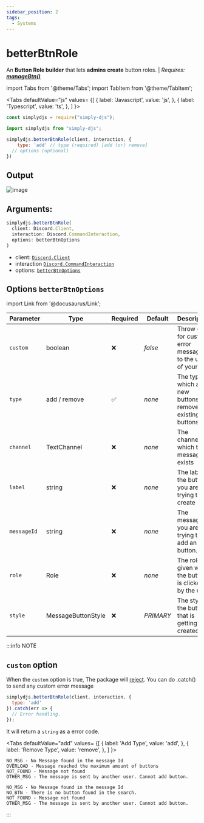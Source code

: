 ```yaml
---
sidebar_position: 2
tags:
  - Systems
---
```


# betterBtnRole

An **Button Role builder** that lets **admins create** button roles. | *Requires: [**manageBtn()**](/docs/handler/manageBtn)*

import Tabs from '@theme/Tabs';
import TabItem from '@theme/TabItem';

<Tabs
  defaultValue="js"
  values= {[
    { label: 'Javascript', value: 'js', },
    { label: 'Typescript', value: 'ts', },
  ]
}>
<TabItem value="js">

```js
const simplydjs = require("simply-djs");
```

</TabItem>

<TabItem value="ts">

```ts
import simplydjs from "simply-djs";
```

</TabItem>

</Tabs>

```js
simplydjs.betterBtnRole(client, interaction, {
	type: 'add' // type (required) [add (or) remove]
  // options (optional)
})
```


## Output

![image](https://user-images.githubusercontent.com/71836991/137742616-05fc1330-aeef-4f40-9031-1d81e93ff705.png)

## Arguments:
```ts
simplydjs.betterBtnRole(
  client: Discord.Client,
  interaction: Discord.CommandInteraction,
  options: betterBtnOptions
)
```

- client: [`Discord.Client`](https://discord.js.org/#/docs/discord.js/stable/class/Client)
- interaction [`Discord.CommandInteraction`](https://discord.js.org/#/docs/discord.js/stable/class/CommandInteraction)
- options: [`betterBtnOptions`](#options-betterbtnoptions)

## Options `betterBtnOptions`

import Link from '@docusaurus/Link';

| Parameter | Type | Required | Default    | Description |
| --------- | ----- | -------- | -------- | ---------- |
| `custom` | <Link to="https://developer.mozilla.org/en-US/docs/Web/JavaScript/Reference/Global_Objects/Boolean">boolean</Link>       | ❌        | _false_     | Throw error for custom error messages to the user of your bot |
| `type` | <Link to="https://developer.mozilla.org/en-US/docs/Web/JavaScript/Reference/Global_Objects/String">add / remove</Link> | ✅        | _none_  | The type which adds new buttons or removes existing buttons.  |
| `channel` | <Link to="https://discord.js.org/#/docs/discord.js/stable/class/TextChannel">TextChannel</Link> | ❌        | _none_  | The channel which the message exists |
| `label` | <Link to="https://developer.mozilla.org/en-US/docs/Web/JavaScript/Reference/Global_Objects/String">string</Link> | ❌        | _none_  | The label of the button you are trying to create |
| `messageId` | <Link to="https://developer.mozilla.org/en-US/docs/Web/JavaScript/Reference/Global_Objects/String">string</Link> | ❌       | _none_  | The message you are trying to add an button.  |
| `role` | <Link to="https://discord.js.org/#/docs/discord.js/stable/class/Role">Role</Link> | ❌ | _none_  | The role given when the button is clicked by the user  |
| `style` | <Link to="https://discord.js.org/#/docs/discord.js/stable/typedef/MessageButtonStyle">MessageButtonStyle</Link> | ❌ | _PRIMARY_  | The style of the button that is getting created.  |

:::info NOTE
## `custom` option

When the `custom` option is true, The package will [reject](https://developer.mozilla.org/en-US/docs/Web/JavaScript/Reference/Global_Objects/Promise/reject). You can do .catch() to send any custom error message

```js
simplydjs.betterBtnRole(client, interaction, {
  type: 'add'
}).catch(err => {
  // Error handling.
});
```

It will return a `string` as a error code.


<Tabs
  defaultValue="add"
  values= {[
    { label: 'Add Type', value: 'add', },
    { label: 'Remove Type', value: 'remove', },
  ]
}>
<TabItem value="add">

```
NO_MSG - No Message found in the message Id
OVERLOAD - Message reached the maximum amount of buttons
NOT_FOUND - Message not found
OTHER_MSG - The message is sent by another user. Cannot add button.
```

</TabItem>

<TabItem value="remove">

```
NO_MSG - No Message found in the message Id
NO_BTN - There is no button found in the search.
NOT_FOUND - Message not found
OTHER_MSG - The message is sent by another user. Cannot add button.
```

</TabItem>

</Tabs>

:::